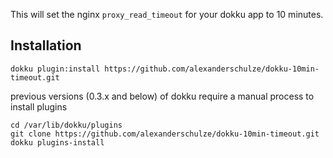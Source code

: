 This will set the nginx `proxy_read_timeout` for your dokku app to 10 minutes.

## Installation
```
dokku plugin:install https://github.com/alexanderschulze/dokku-10min-timeout.git
```

previous versions (0.3.x and below) of dokku require a manual process to install plugins
```
cd /var/lib/dokku/plugins
git clone https://github.com/alexanderschulze/dokku-10min-timeout.git
dokku plugins-install
```

